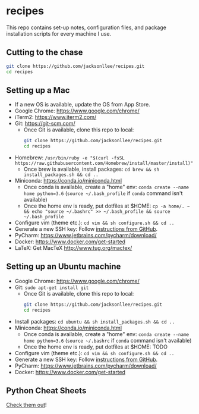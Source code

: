 recipes
=======

This repo contains set-up notes, configuration files, and package installation scripts 
for every machine I use.


Cutting to the chase
--------------------

```bash
git clone https://github.com/jacksonllee/recipes.git
cd recipes
```


Setting up a Mac
----------------

- If a new OS is available, update the OS from App Store.
- Google Chrome: https://www.google.com/chrome/
- iTerm2: https://www.iterm2.com/
- Git: https://git-scm.com/
    * Once Git is available, clone this repo to local:
        ```bash
        git clone https://github.com/jacksonllee/recipes.git
        cd recipes
        ```
- Homebrew: `/usr/bin/ruby -e "$(curl -fsSL https://raw.githubusercontent.com/Homebrew/install/master/install)"`
    * Once brew is available, install packages: `cd brew && sh install_packages.sh && cd ..`
- Miniconda: https://conda.io/miniconda.html
    * Once conda is available, create a "home" env:
      `conda create --name home python=3.6`
      (`source ~/.bash_profile` if `conda` command isn't available)
    * Once the home env is ready, put dotfiles at $HOME:
      `cp -a home/. ~ && echo "source ~/.bashrc" >> ~/.bash_profile && source ~/.bash_profile`
- Configure vim (theme etc.): `cd vim && sh configure.sh && cd ..`
- Generate a new SSH key: Follow [instructions from GitHub](https://help.github.com/articles/generating-a-new-ssh-key-and-adding-it-to-the-ssh-agent/).
- PyCharm: https://www.jetbrains.com/pycharm/download/
- Docker: https://www.docker.com/get-started
- LaTeX: Get MacTeX http://www.tug.org/mactex/


Setting up an Ubuntu machine
----------------------------

- Google Chrome: https://www.google.com/chrome/
- Git: `sudo apt-get install git`
    * Once Git is available, clone this repo to local:
        ```bash
        git clone https://github.com/jacksonllee/recipes.git
        cd recipes
        ```
- Install packages: `cd ubuntu && sh install_packages.sh && cd ..`
- Miniconda: https://conda.io/miniconda.html
    * Once conda is available, create a "home" env:
      `conda create --name home python=3.6`
      (`source ~/.bashrc` if `conda` command isn't available)
    * Once the home env is ready, put dotfiles at $HOME: TODO
- Configure vim (theme etc.): `cd vim && sh configure.sh && cd ..`
- Generate a new SSH key: Follow [instructions from GitHub](https://help.github.com/articles/generating-a-new-ssh-key-and-adding-it-to-the-ssh-agent/).
- PyCharm: https://www.jetbrains.com/pycharm/download/
- Docker: https://www.docker.com/get-started


Python Cheat Sheets
-------------------

[Check them out](https://github.com/jacksonllee/python-library-template)!
